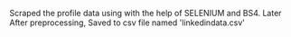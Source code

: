 Scraped the profile data using with the help of SELENIUM and BS4. Later After preprocessing, Saved to csv file named 'linkedindata.csv'
